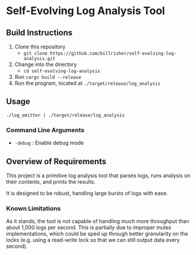 # Self-Evolving Log Analysis Tool

## Build Instructions

1. Clone this repository
    - `git clone https://github.com/billrisher/self-evolving-log-analysis.git`
2. Change into the directory
    - `cd self-evolving-log-analysis`
3. Run `cargo build --release`
4. Run the program, located at `./target/release/log_analysis`

## Usage

`./log_emitter | ./target/release/log_analysis`

### Command Line Arguments

- `-debug` : Enable debug mode

## Overview of Requirements

This project is a primitive log analysis tool that parses logs, runs analysis on their contents, and prints the results.

It is designed to be robust, handling large bursts of logs with ease.

### Known Limitations

As it stands, the tool is not capable of handling much more throughput than about 1,000 logs per second.
This is partially due to improper mutex implementations, which could be sped up through better granularity on the
locks (e.g. using a read-write lock so that we can still output data every second).